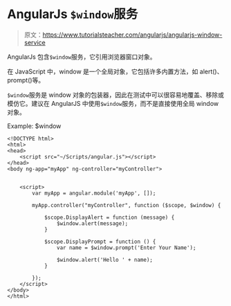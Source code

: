 # AngularJs `$window`服务

> 原文：<https://www.tutorialsteacher.com/angularjs/angularjs-window-service>

AngularJs 包含`$window`服务，它引用浏览器窗口对象。

在 JavaScript 中，window 是一个全局对象，它包括许多内置方法，如 alert()、prompt()等。

`$window`服务是 window 对象的包装器，因此在测试中可以很容易地覆盖、移除或模仿它。建议在 AngularJS 中使用`$window`服务，而不是直接使用全局 window 对象。

Example: $window

```
<!DOCTYPE html>
<html>
<head>
    <script src="~/Scripts/angular.js"></script>
</head>
<body ng-app="myApp" ng-controller="myController">
    
    
    <script>
        var myApp = angular.module('myApp', []);

        myApp.controller("myController", function ($scope, $window) {

            $scope.DisplayAlert = function (message) {
                $window.alert(message);
            }

            $scope.DisplayPrompt = function () {
                var name = $window.prompt('Enter Your Name');

                $window.alert('Hello ' + name);
            }

        });
    </script>
</body>
</html>
```